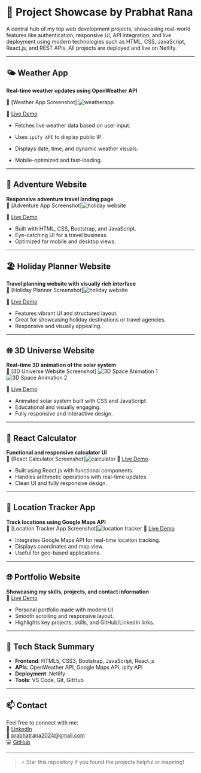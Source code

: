 # 🚀 Project Showcase by Prabhat Rana

A central hub of my top web development projects, showcasing real-world features like authentication, responsive UI, API integration, and live deployment using modern technologies such as HTML, CSS, JavaScript, React.js, and REST APIs. All projects are deployed and live on Netlify.

---

## 🌤 Weather App  
**Real-time weather updates using OpenWeather API**  

📸 [Weather App Screenshot] ![weatherapp](https://github.com/user-attachments/assets/1d354a02-cd3c-4e4f-9d24-2fa966b738bc)

🔗 [Live Demo](https://weatherapp2901.netlify.app)

- Fetches live weather data based on user input.
- Uses `ipify API` to display public IP.

- Displays date, time, and dynamic weather visuals.
- Mobile-optimized and fast-loading.

---

## 🎒 Adventure Website  
**Responsive adventure travel landing page**  
📸 [Adventure App Screenshot]![holiday website](https://github.com/user-attachments/assets/738b9d2b-20e8-47b0-8e68-4d79cb4b2250)

🔗 [Live Demo](https://adventure12.netlify.app)

- Built with HTML, CSS, Bootstrap, and JavaScript.
- Eye-catching UI for a travel business.
- Optimized for mobile and desktop views.

---

## 🏖 Holiday Planner Website  
**Travel planning website with visually rich interface**  
📸 [Holiday Planner Screenshot]![holiday website](https://github.com/user-attachments/assets/6ac612ab-ae42-4e9e-9285-82ebbd18b290)

🔗 [Live Demo](https://holiday152.netlify.app)

- Features vibrant UI and structured layout.
- Great for showcasing holiday destinations or travel agencies.
- Responsive and visually appealing.

---


## 🌐 3D Universe Website  
**Real-time 3D animation of the solar system**  
📸 [3D Universe Website Screenshot]
![3D Space Animation 1](https://github.com/user-attachments/assets/90f3ad9d-4de0-4cee-a9ab-2f136117d755)![3D Space Animation 2](https://github.com/user-attachments/assets/7de9f602-c1f8-4a95-8689-51e45de8ed22)

🔗 [Live Demo](https://solarsystem08.netlify.app)

- Animated solar system built with CSS and JavaScript.
- Educational and visually engaging.
- Fully responsive and interactive design.

---

## 🧮 React Calculator  
**Functional and responsive calculator UI**  
📸 [React Calculator Screenshot]![calculator](https://github.com/user-attachments/assets/3d73e958-dcbe-49cd-9f25-b47ae9e88208)
🔗 [Live Demo](https://calculatorprabhat0121.netlify.app)


- Built using React.js with functional components.
- Handles arithmetic operations with real-time updates.
- Clean UI and fully responsive design.


---

## 📍 Location Tracker App  
**Track locations using Google Maps API**  
📸 [Location Tracker App Screenshot]![location tracker](https://github.com/user-attachments/assets/4a999ff4-175b-488a-86c9-6a8a2d465fec)
🔗 [Live Demo](https://tracklocationsite.netlify.app)

- Integrates Google Maps API for real-time location tracking.
- Displays coordinates and map view.
- Useful for geo-based applications.

---

## 🌐 Portfolio Website  
**Showcasing my skills, projects, and contact information**  
🔗 [Live Demo](https://myportfolioapp666.netlify.app)

- Personal portfolio made with modern UI.
- Smooth scrolling and responsive layout.
- Highlights key projects, skills, and GitHub/LinkedIn links.

---

## 🧰 Tech Stack Summary

- **Frontend**: HTML5, CSS3, Bootstrap, JavaScript, React.js
- **APIs**: OpenWeather API, Google Maps API, ipify API
- **Deployment**: Netlify
- **Tools**: VS Code, Git, GitHub

---

## 📫 Contact

Feel free to connect with me:  
🔗 [LinkedIn](https://linkedin.com/in/prabhat-rana)  
📧 prabhatrana2024@gmail.com  
💻 [GitHub](https://github.com/prabhatrana666)

---

> ⭐ Star this repository if you found the projects helpful or inspiring!
